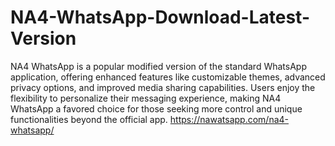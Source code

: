 # NA4-WhatsApp-Download-Latest-Version
NA4 WhatsApp is a popular modified version of the standard WhatsApp application, offering enhanced features like customizable themes, advanced privacy options, and improved media sharing capabilities. Users enjoy the flexibility to personalize their messaging experience, making NA4 WhatsApp a favored choice for those seeking more control and unique functionalities beyond the official app. https://nawatsapp.com/na4-whatsapp/
